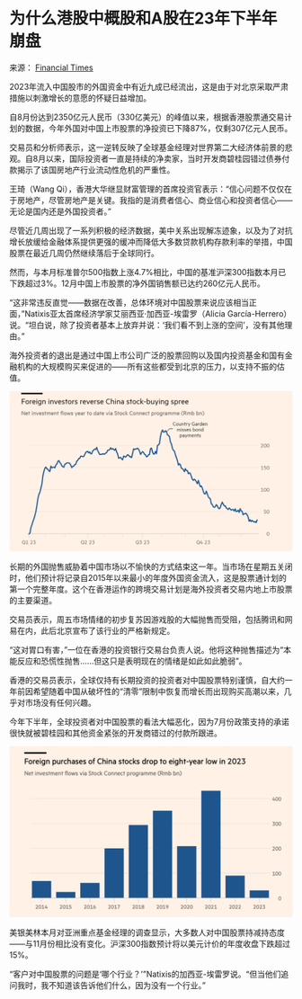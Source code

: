 # 为什么港股中概股和A股在23年下半年崩盘

来源： [Financial Times](https://www.ft.com/content/b71094b0-d974-47fb-83f2-652dd4c0d4c5)

2023年流入中国股市的外国资金中有近九成已经流出，这是由于对北京采取严肃措施以刺激增长的意愿的怀疑日益增加。

自8月份达到2350亿元人民币（330亿美元）的峰值以来，根据香港股票通交易计划的数据，今年外国对中国上市股票的净投资已下降87%，仅剩307亿元人民币。

交易员和分析师表示，这一逆转反映了全球基金经理对世界第二大经济体前景的悲观。自8月以来，国际投资者一直是持续的净卖家，当时开发商碧桂园错过债券付款揭示了该国房地产行业流动性危机的严重性。

王琦（Wang Qi），香港大华继显财富管理的首席投资官表示：“信心问题不仅仅在于房地产，尽管房地产是关键。我指的是消费者信心、商业信心和投资者信心——无论是国内还是外国投资者。”

尽管近几周出现了一系列积极的经济数据，美中关系出现解冻迹象，以及为了对抗增长放缓给金融体系提供更强的缓冲而降低大多数贷款机构存款利率的举措，中国股票在最近几周仍然继续落后于全球同行。

然而，与本月标准普尔500指数上涨4.7%相比，中国的基准沪深300指数本月已下跌超过3%。12月中国上市股票的净外国销售额已达约260亿元人民币。

“这非常违反直觉——数据在改善，总体环境对中国股票来说应该相当正面，”Natixis亚太首席经济学家艾丽西亚·加西亚-埃雷罗（Alicia García-Herrero）说。“坦白说，除了投资者基本上放弃并说：‘我们看不到上涨的空间’，没有其他理由。”

海外投资者的退出是通过中国上市公司广泛的股票回购以及国内投资基金和国有金融机构的大规模购买来促进的——所有这些都受到北京的压力，以支持不振的估值。

![图片1](growth_rebound_1.png)

长期的外国抛售威胁着中国市场以不愉快的方式结束这一年。当市场在星期五关闭时，他们预计将记录自2015年以来最小的年度外国资金流入，这是股票通计划的第一个完整年度。这个在香港运作的跨境交易计划是海外投资者交易内地上市股票的主要渠道。

交易员表示，周五市场情绪的初步复苏因游戏股的大幅抛售而受阻，包括腾讯和网易在内，此后北京宣布了该行业的严格新规定。

“这对胃口有害，”一位在香港的投资银行交易台负责人说。他将这种抛售描述为“本能反应和恐慌性抛售......但这只是表明现在的情绪是如此如此脆弱”。

香港的交易员表示，全球仅持有长期投资的投资者对中国股票特别谨慎，自大约一年前因希望随着中国从破坏性的“清零”限制中恢复而增长而出现购买高潮以来，几乎对市场没有任何兴趣。

今年下半年，全球投资者对中国股票的看法大幅恶化，因为7月份政策支持的承诺很快就被碧桂园和其他资金紧张的开发商错过的付款所跟进。

![图片1](growth_rebound_2.png)

美银美林本月对亚洲重点基金经理的调查显示，大多数人对中国股票持减持态度——与11月份相比没有变化。沪深300指数预计将以美元计价的年度收盘下跌超过15%。

“客户对中国股票的问题是‘哪个行业？’”Natixis的加西亚-埃雷罗说。“但当他们追问我时，我不知道该告诉他们什么，因为没有一个行业。”
